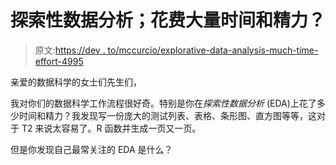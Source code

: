 # 探索性数据分析；花费大量时间和精力？

> 原文:[https://dev . to/mccurcio/explorative-data-analysis-much-time-effort-4995](https://dev.to/mccurcio/exploratory-data-analysis-much-time-effort-4995)

亲爱的数据科学的女士们先生们，

我对你们的数据科学工作流程很好奇。特别是你在*探索性数据分析* (EDA)上花了多少时间和精力？我发现写一份庞大的测试列表、表格、条形图、直方图等等，这对于 T2 来说太容易了。R 函数并生成一页又一页。

但是你发现自己最常关注的 EDA 是什么？